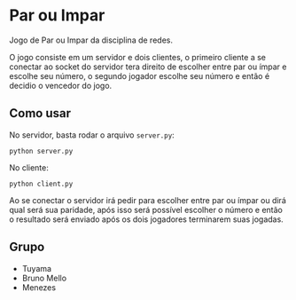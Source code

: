 # Par ou Impar

Jogo de Par ou Impar da disciplina de redes.

O jogo consiste em um servidor e dois clientes, o primeiro cliente a se conectar ao socket do servidor tera direito de escolher entre par ou ímpar e escolhe seu número, o segundo jogador escolhe seu número e então é decidio o vencedor do jogo.

## Como usar

No servidor, basta rodar o arquivo `server.py`:

```
python server.py
```

No cliente:

```
python client.py
```

Ao se conectar o servidor irá pedir para escolher entre par ou ímpar ou dirá qual será sua paridade, após isso será possível escolher o número e então o resultado será enviado após os dois jogadores terminarem suas jogadas.


## Grupo

- Tuyama
- Bruno Mello
- Menezes
